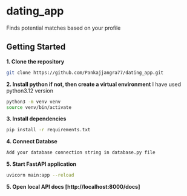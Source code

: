 # dating_app
Finds potential matches based on your profile

## Getting Started
**1. Clone the repository**
```zsh
git clone https://github.com/Pankajjangra77/dating_app.git
```
**2. Install python if not, then create a virtual environment**
I have used python3.12 version
```zsh
python3 -m venv venv
source venv/bin/activate
```

**3. Install dependencies**
```zsh
pip install -r requirements.txt
```
**4. Connect Databse**
```zsh
Add your database connection string in database.py file
```

**5. Start FastAPI application**
```zsh
uvicorn main:app --reload
```
**5. Open local API docs [http://localhost:8000/docs]**
